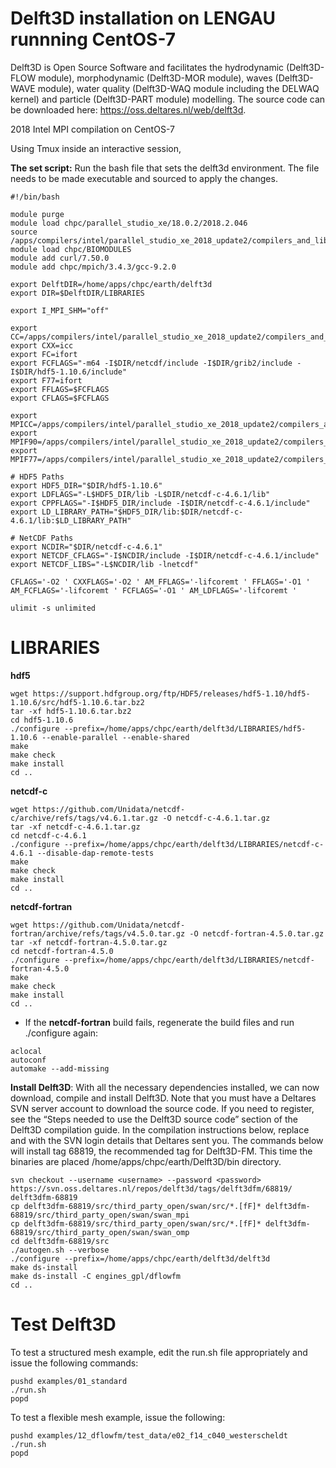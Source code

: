 # Delft3D installation on LENGAU runnning CentOS-7


Delft3D is Open Source Software and facilitates the hydrodynamic (Delft3D-FLOW module), morphodynamic (Delft3D-MOR module), waves (Delft3D-WAVE module), water quality (Delft3D-WAQ module including the DELWAQ kernel) and particle (Delft3D-PART module) modelling. The source code can be downloaded here: https://oss.deltares.nl/web/delft3d.

2018 Intel MPI compilation on CentOS-7

Using Tmux inside an interactive session,

**The set script:** Run the bash file that sets the delft3d environment. The file needs to be made executable and sourced to apply the changes. 
```
#!/bin/bash

module purge
module load chpc/parallel_studio_xe/18.0.2/2018.2.046
source /apps/compilers/intel/parallel_studio_xe_2018_update2/compilers_and_libraries/linux/mpi/bin64/mpivars.sh
module load chpc/BIOMODULES
module add curl/7.50.0
module add chpc/mpich/3.4.3/gcc-9.2.0

export DelftDIR=/home/apps/chpc/earth/delft3d
export DIR=$DelftDIR/LIBRARIES

export I_MPI_SHM="off"

export CC=/apps/compilers/intel/parallel_studio_xe_2018_update2/compilers_and_libraries_2018.2.199/linux/mpi/intel64/bin/mpicc
export CXX=icc
export FC=ifort
export FCFLAGS="-m64 -I$DIR/netcdf/include -I$DIR/grib2/include -I$DIR/hdf5-1.10.6/include"
export F77=ifort
export FFLAGS=$FCFLAGS
export CFLAGS=$FCFLAGS

export MPICC=/apps/compilers/intel/parallel_studio_xe_2018_update2/compilers_and_libraries/linux/mpi/intel64/bin/mpiicc
export MPIF90=/apps/compilers/intel/parallel_studio_xe_2018_update2/compilers_and_libraries/linux/mpi/intel64/bin/mpiifort
export MPIF77=/apps/compilers/intel/parallel_studio_xe_2018_update2/compilers_and_libraries/linux/mpi/intel64/bin/mpiifort

# HDF5 Paths
export HDF5_DIR="$DIR/hdf5-1.10.6"
export LDFLAGS="-L$HDF5_DIR/lib -L$DIR/netcdf-c-4.6.1/lib"
export CPPFLAGS="-I$HDF5_DIR/include -I$DIR/netcdf-c-4.6.1/include"
export LD_LIBRARY_PATH="$HDF5_DIR/lib:$DIR/netcdf-c-4.6.1/lib:$LD_LIBRARY_PATH"

# NetCDF Paths
export NCDIR="$DIR/netcdf-c-4.6.1"
export NETCDF_CFLAGS="-I$NCDIR/include -I$DIR/netcdf-c-4.6.1/include"
export NETCDF_LIBS="-L$NCDIR/lib -lnetcdf"

CFLAGS='-O2 ' CXXFLAGS='-O2 ' AM_FFLAGS='-lifcoremt ' FFLAGS='-O1 ' AM_FCFLAGS='-lifcoremt ' FCFLAGS='-O1 ' AM_LDFLAGS='-lifcoremt '

ulimit -s unlimited

```

# LIBRARIES

**hdf5**
```
wget https://support.hdfgroup.org/ftp/HDF5/releases/hdf5-1.10/hdf5-1.10.6/src/hdf5-1.10.6.tar.bz2
tar -xf hdf5-1.10.6.tar.bz2
cd hdf5-1.10.6
./configure --prefix=/home/apps/chpc/earth/delft3d/LIBRARIES/hdf5-1.10.6 --enable-parallel --enable-shared
make
make check
make install
cd ..
```

**netcdf-c**
```
wget https://github.com/Unidata/netcdf-c/archive/refs/tags/v4.6.1.tar.gz -O netcdf-c-4.6.1.tar.gz
tar -xf netcdf-c-4.6.1.tar.gz
cd netcdf-c-4.6.1
./configure --prefix=/home/apps/chpc/earth/delft3d/LIBRARIES/netcdf-c-4.6.1 --disable-dap-remote-tests
make 
make check
make install
cd ..
```
**netcdf-fortran**
```
wget https://github.com/Unidata/netcdf-fortran/archive/refs/tags/v4.5.0.tar.gz -O netcdf-fortran-4.5.0.tar.gz
tar -xf netcdf-fortran-4.5.0.tar.gz
cd netcdf-fortran-4.5.0
./configure --prefix=/home/apps/chpc/earth/delft3d/LIBRARIES/netcdf-fortran-4.5.0
make 
make check 
make install 
cd ..
```
 - If the **netcdf-fortran** build fails, regenerate the build files and run ./configure again:
```
aclocal
autoconf
automake --add-missing
```
**Install Delft3D**: 
With all the necessary dependencies installed, we can now download, compile and install Delft3D. Note that you must have a Deltares SVN server account to download the source code. If you need to register, see the “Steps needed to use the Delft3D source code” section of the Delft3D compilation guide. In the compilation instructions below, replace <username> and <password> with the SVN login details that Deltares sent you. The commands below will install tag 68819, the recommended tag for Delft3D-FM. This time the binaries are placed /home/apps/chpc/earth/Delft3D/bin directory.
```
svn checkout --username <username> --password <password> https://svn.oss.deltares.nl/repos/delft3d/tags/delft3dfm/68819/ delft3dfm-68819
cp delft3dfm-68819/src/third_party_open/swan/src/*.[fF]* delft3dfm-68819/src/third_party_open/swan/swan_mpi
cp delft3dfm-68819/src/third_party_open/swan/src/*.[fF]* delft3dfm-68819/src/third_party_open/swan/swan_omp
cd delft3dfm-68819/src
./autogen.sh --verbose 
./configure --prefix=/home/apps/chpc/earth/delft3d/delft3d
make ds-install 
make ds-install -C engines_gpl/dflowfm 
cd ..
```
# Test Delft3D
To test a structured mesh example, edit the run.sh file appropriately and issue the following commands:
```
pushd examples/01_standard
./run.sh
popd
```

To test a flexible mesh example, issue the following:
```
pushd examples/12_dflowfm/test_data/e02_f14_c040_westerscheldt
./run.sh
popd
```
